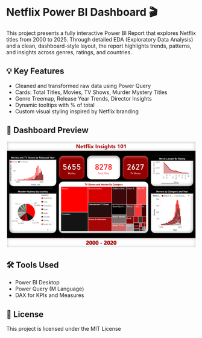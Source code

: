# Netflix Power BI Dashboard 🎬

This project presents a fully interactive Power BI Report that explores Netflix titles from 2000 to 2025. Through detailed EDA (Exploratory Data Analysis) and a clean, dashboard-style layout, the report highlights trends, patterns, and insights across genres, ratings, and countries.

## 💡 Key Features
- Cleaned and transformed raw data using Power Query
- Cards: Total Titles, Movies, TV Shows, Murder Mystery Titles
- Genre Treemap, Release Year Trends, Director Insights
- Dynamic tooltips with % of total
- Custom visual styling inspired by Netflix branding

## 📸 Dashboard Preview

<p align="center">
  <img src="Dashboard.png" alt="Dashboard Screenshot" width="500"/>
</p>

## 🛠 Tools Used
- Power BI Desktop
- Power Query (M Language)
- DAX for KPIs and Measures

## 📝 License

This project is licensed under the MIT License
